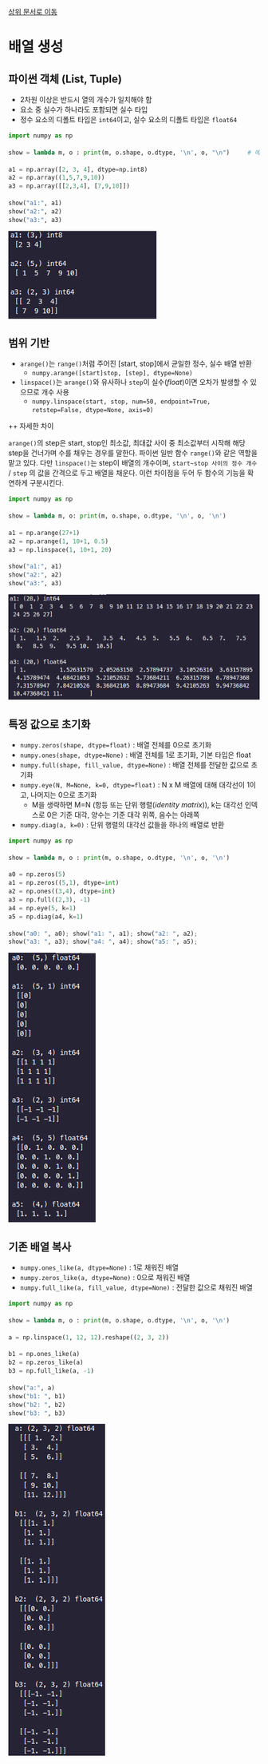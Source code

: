 [상위 문서로 이동](../README.md)

# 배열 생성

## 파이썬 객체 (List, Tuple)

- 2차원 이상은 반드시 열의 개수가 일치해야 함
- 요소 중 실수가 하나라도 포함되면 실수 타입
- 정수 요소의 디폴트 타입은 `int64`이고, 실수 요소의 디폴트 타입은 `float64`

```python
import numpy as np

show = lambda m, o : print(m, o.shape, o.dtype, '\n', o, "\n")     # 메크로 설정

a1 = np.array([2, 3, 4], dtype=np.int8)
a2 = np.array((1,5,7,9,10))
a3 = np.array([[2,3,4], [7,9,10]])

show("a1:", a1)
show("a2:", a2)
show("a3:", a3)
```

![python_object](../pictures/create_array/python_object.png)

## 범위 기반

- `arange()`는 `range()`처럼 주어진 [start, stop]에서 균일한 정수, 실수 배열 반환
  - `numpy.arange([start]stop, [step], dtype=None)`
- `linspace()`는 `arange()`와 유사하나 `step`이 실수(*float*)이면 오차가 발생할 수 있으므로 개수 사용
  - `numpy.linspace(start, stop, num=50, endpoint=True, retstep=False, dtype=None, axis=0)`

++ 자세한 차이

`arange()`의 step은 start, stop인 최소값, 최대값 사이 중 최소값부터 시작해 해당 step을 건너가며 수를 채우는 경우를 말한다. 파이썬 일반 함수 `range()`와 같은 역할을 맡고 있다. 다만 `linspace()`는 step이 배열의 개수이며, `start~stop 사이의 정수 개수` / `step` 의 값을 간격으로 두고 배열을 채운다. 이런 차이점을 두어 두 함수의 기능을 확연하게 구분시킨다.

```python
import numpy as np

show = lambda m, o: print(m, o.shape, o.dtype, '\n', o, '\n')

a1 = np.arange(27+1)
a2 = np.arange(1, 10+1, 0.5)
a3 = np.linspace(1, 10+1, 20)

show("a1:", a1)
show("a2:", a2)
show("a3:", a3)
```

![based_on_arange](../pictures/create_array/based_on_arange.png)

## 특정 값으로 초기화

- `numpy.zeros(shape, dtype=float)` : 배열 전체를 0으로 초기화
- `numpy.ones(shape, dtype=None)`   : 배열 전체를 1로 초기화, 기본 타입은 float
- `numpy.full(shape, fill_value, dtype=None)` : 배열 전체를 전달한 값으로 초기화
- `numpy.eye(N, M=None, k=0, dtype=float)` : N x M 배열에 대해 대각선이 1이고, 나머지는 0으로 초기화
  - M을 생략하면 M=N (항등 또는 단위 행렬(*identity matrix*)), k는 대각선 인덱스로 0은 기준 대각, 양수는 기준 대각 위쪽, 음수는 아래쪽
- `numpy.diag(a, k=0)` : 단위 행렬의 대각선 값들을 하나의 배열로 반환

```python
import numpy as np

show = lambda m, o : print(m, o.shape, o.dtype, '\n', o, '\n')

a0 = np.zeros(5)
a1 = np.zeros((5,1), dtype=int)
a2 = np.ones((3,4), dtype=int)
a3 = np.full((2,3), -1)
a4 = np.eye(5, k=1)
a5 = np.diag(a4, k=1)

show("a0: ", a0); show("a1: ", a1); show("a2: ", a2);
show("a3: ", a3); show("a4: ", a4); show("a5: ", a5);
```

![init_specific_value](../pictures/create_array/init_specific_value.png)

## 기존 배열 복사

- `numpy.ones_like(a, dtype=None)` : 1로 채워진 배열
- `numpy.zeros_like(a, dtype=None)` : 0으로 채워진 배열
- `numpy.full_like(a, fill_value, dtype=None)` : 전달한 값으로 채워진 배열

```python
import numpy as np

show = lambda m, o : print(m, o.shape, o.dtype, '\n', o, '\n')

a = np.linspace(1, 12, 12).reshape((2, 3, 2))

b1 = np.ones_like(a)
b2 = np.zeros_like(a)
b3 = np.full_like(a, -1)

show("a:", a)
show("b1: ", b1)
show("b2: ", b2)
show("b3: ", b3)
```

![copy_array](../pictures/create_array/copy_array.png)